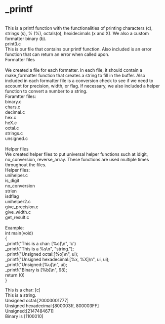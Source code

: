 # _printf 
<br />
This is a printf function with the functionalities of printing characters (c), strings (s), % (%), octals(o), hexidecimals (x and X). We also a custom formatter binary (b).
<br />
print3.c
<br />
This is our file that contains our printf function. Also included is an error function that can return an error when called upon.
<br />
Formatter files<br />
<br />
We created a file for each formatter. In each file, it should contain a make_formatter function that creates a string to fill in the buffer. Also included in each formatter file is a conversion check to see if we need to account for precision, width, or flag. If necessary, we also included a helper function to convert a number to a string. 
<br />
  Foramtter files:<br />
    binary.c <br />
    chars.c <br />
    decimal.c <br />
    hex.c <br />
    heX.c <br />
    octal.c <br />
    strings.c <br />
    unsigned.c <br />
 <br /> 
Helper files
<br />
We created helper files to put universal helper functions such at idigit, no_conversion, reverse_array. These functions are used multiple times throughout the files.
<br />
  Helper files:<br />
    unihelper.c<br />
      is_digit<br />
      no_conversion<br />
      strlen<br />
      isdflag<br />
    unihelper2.c<br />
      give_precision.c<br />
      give_width.c<br />
      get_result.c<br />
<br />
Example:
<br />
int main(void)<br />
{<br />
  _printf("This is a char: [%c]\n", 'c')<br />
  _printf("This is a %s\n", "string.");<br />
  _printf("Unsigned octal:[%o]\n", ui);<br />
  _printf("Unsigned hexadecimal:[%x, %X]\n", ui, ui);<br />
  _printf("Unsigned:[%u]\n", ui);<br />
  _printf("Binary is [%b]\n", 98);<br />
  return (0)<br />
}<br />

This is a char: [c]<br />
This is a string.<br />
Unsigned octal:[20000001777]<br />
Unsigned hexadecimal:[800003ff, 800003FF]<br />
Unsigned:[2147484671]<br />
Binary is [1100010]<br />
